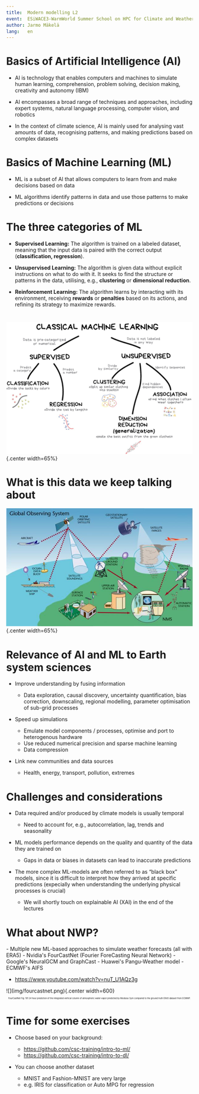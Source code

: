 ```yaml
---
title:  Modern modelling L2
event:  ESiWACE3-WarmWorld Summer School on HPC for Climate and Weather Applications
author: Jarmo Mäkelä
lang:   en
---
```


# Basics of Artificial Intelligence (AI)

- AI is technology that enables computers and machines to simulate human learning, comprehension, problem solving, decision making, creativity and autonomy (IBM)

- AI encompasses a broad range of techniques and approaches, including expert systems, natural language processing, computer vision, and robotics

- In the context of climate science, AI is mainly used for analysing vast amounts of data, recognising patterns, and making predictions based on complex datasets

# Basics of Machine Learning (ML)

- ML is a subset of AI that allows computers to learn from and make decisions based on data

- ML algorithms identify patterns in data and use those patterns to make predictions or decisions

# The three categories of ML

- **Supervised Learning:** The algorithm is trained on a labeled dataset, meaning that the input data is paired with the correct output (**classification, regression**).

- **Unsupervised Learning:** The algorithm is given data without explicit instructions on what to do with it. It seeks to find the structure or patterns in the data, utilising, e.g., **clustering** or **dimensional reduction**.

- **Reinforcement Learning:** The algorithm learns by interacting with its environment, receiving **rewards** or **penalties** based on its actions, and refining its strategy to maximize rewards.

# 

![<span style="font-size:50%;">https://editor.analyticsvidhya.com/uploads/46976classic%20machine%20learning%20example.jpg</span>](img/classic_machine_learning.jpg){.center width=65%}

# What is this data we keep talking about

![<span style="font-size:50%;">https://www.climateurope.eu/wp-content/uploads/2016/03/Global_Observing_system_WMO.jpg</span>](img/Global_Observing_system_WMO.jpg){.center width=65%}

# Relevance of AI and ML to Earth system sciences

- Improve understanding by fusing information 
    - Data exploration, causal discovery, uncertainty quantification, bias correction, downscaling, regional modelling, parameter optimisation of sub-grid processes

- Speed up simulations
    - Emulate model components / processes, optimise and port to heterogenous hardware
    - Use reduced numerical precision and sparse machine learning
    - Data compression

- Link new communities and data sources
    - Health, energy, transport, pollution, extremes

# Challenges and considerations

- Data required and/or produced by climate models is usually temporal
    - Need to account for, e.g., autocorrelation, lag, trends and seasonality

- ML models performance depends on the quality and quantity of the data they are trained on
    - Gaps in data or biases in datasets can lead to inaccurate predictions

- The more complex ML-models are often referred to as “black box” models, since it is difficult to interpret how they arrived at specific predictions (expecially when understanding the underlying physical processes is crucial)
    - We will shortly touch on explainable AI (XAI) in the end of the lectures

# What about NWP?

<div class="column">
- Multiple new ML-based approaches to simulate weather forecasts (all with ERA5)
    - Nvidia's FourCastNet (Fourier ForeCasting Neural Network)
    - Google's NeuralGCM and GraphCast
    - Huawei's Pangu-Weather model
    - ECMWF's AIFS

- https://www.youtube.com/watch?v=nuT_U1AQz3g
</div>
<div class=column>
![](img/fourcastnet.png){.center width=600}
<div style="text-align:center"><span style="font-size:0.4em"> FourCastNet Fig. 101 24 hour prediction of the integrated vertical column of atmospheric water vapor predicted by Modulus Sym compared to the ground truth ERA5 dataset from ECMWF.</div>


# Time for some exercises

- Choose based on your background:
    - https://github.com/csc-training/intro-to-ml/
    - https://github.com/csc-training/intro-to-dl/

- You can choose another dataset
    - MNIST and Fashion-MNIST are very large
    - e.g. IRIS for classification or Auto MPG for regression